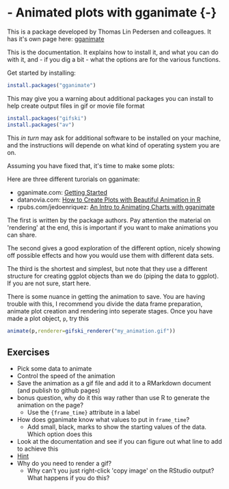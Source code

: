 # - Animated plots with gganimate {-}

This is a package developed by Thomas Lin Pedersen and colleagues. It has it's own page here:
[gganimate](https://gganimate.com/)

This is the documentation. It explains how to install it, and what you can do with it, and - if you dig a bit - what the options are for the various functions.

Get started by installing:



```r
install.packages("gganimate")
```

This may give you a warning about additional packages you can install to help create output files in gif or movie file format


```r
install.packages("gifski")
install.packages("av")
```

This *in turn* may ask for additional software to be installed on your machine, and the instructions will depende on what kind of operating system you are on.

Assuming you have fixed that, it's time to make some plots:
  
  Here are three different turorials on gganimate:
  
  * gganimate.com: [Getting Started](https://gganimate.com/articles/gganimate.html)
* datanovia.com: [How to Create Plots with Beautiful Animation in R](https://www.datanovia.com/en/blog/gganimate-how-to-create-plots-with-beautiful-animation-in-r)
* rpubs.com/jedoenriquez: [An Intro to Animating Charts with gganimate](https://rpubs.com/jedoenriquez/animatingchartsintro)

The first is written by the package authors. Pay attention the material on 'rendering' at the end, this is important if you want to make animations you can share.

The second gives a good exploration of the different option, nicely showing off possible effects and how you would use them with different data sets.

The third is the shortest and simplest, but note that they use a different structure for creating ggplot objects than we do (piping the data to ggplot). If you are not sure, start here.

There is some nuance in getting the animation to save. You are having trouble with this, I recommend you divide the data frame preparation, animate plot creation and rendering into seperate stages. Once you have made a plot object, `p`, try this


```r
animate(p,renderer=gifski_renderer("my_animation.gif"))
```

## Exercises

* Pick some data to animate
* Control the speed of the animation
* Save the animation as a gif file and add it to a RMarkdown document (and publish to github pages)
* bonus question, why do it this way rather than use R to generate the animation on the page?
  * Use the `{frame_time}` attribute in a label
* How does gganimate know what values to put in `frame_time`?
  * Add small, black, marks to show the starting values of the data. Which option does this
* Look at the documentation and see if you can figure out what line to add to achieve this
* [Hint](https://gganimate.com/reference/shadow_mark.html)
* Why do you need to render a gif? 
  * Why can't you just right-click 'copy image' on the RStudio output? What happens if you do this?
